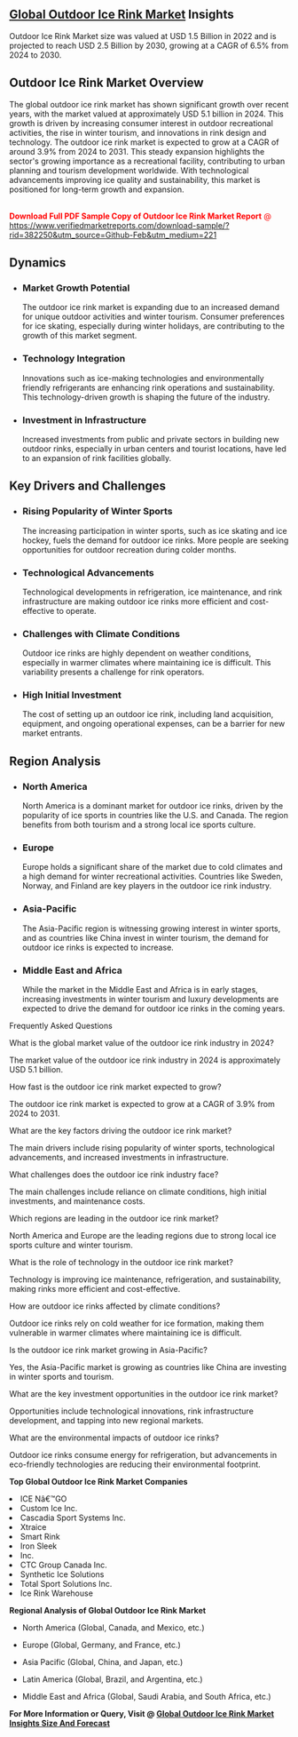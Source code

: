 <h2><a href="https://www.verifiedmarketreports.com/download-sample/?rid=382250&amp;utm_source=Github&amp;utm_medium=221" target="_blank">Global Outdoor Ice Rink Market</a> Insights</h2><p>Outdoor Ice Rink Market size was valued at USD 1.5 Billion in 2022 and is projected to reach USD 2.5 Billion by 2030, growing at a CAGR of 6.5% from 2024 to 2030.</p><p> <h2>Outdoor Ice Rink Market Overview</h2> <p>The global outdoor ice rink market has shown significant growth over recent years, with the market valued at approximately USD 5.1 billion in 2024. This growth is driven by increasing consumer interest in outdoor recreational activities, the rise in winter tourism, and innovations in rink design and technology. The outdoor ice rink market is expected to grow at a CAGR of around 3.9% from 2024 to 2031. This steady expansion highlights the sector's growing importance as a recreational facility, contributing to urban planning and tourism development worldwide. With technological advancements improving ice quality and sustainability, this market is positioned for long-term growth and expansion. <br><br><p><span class=""><span style="color: #ff0000;"><strong>Download Full PDF Sample Copy of Outdoor Ice Rink Market Report</strong> @ </span><a href="https://www.verifiedmarketreports.com/download-sample/?rid=382250&amp;utm_source=Github-Feb&amp;utm_medium=221" target="_blank">https://www.verifiedmarketreports.com/download-sample/?rid=382250&amp;utm_source=Github-Feb&amp;utm_medium=221</a></span></p></p> <h2>Dynamics</h2> <ul> <li><h3>Market Growth Potential</h3> The outdoor ice rink market is expanding due to an increased demand for unique outdoor activities and winter tourism. Consumer preferences for ice skating, especially during winter holidays, are contributing to the growth of this market segment.</li> <li><h3>Technology Integration</h3> Innovations such as ice-making technologies and environmentally friendly refrigerants are enhancing rink operations and sustainability. This technology-driven growth is shaping the future of the industry.</li> <li><h3>Investment in Infrastructure</h3> Increased investments from public and private sectors in building new outdoor rinks, especially in urban centers and tourist locations, have led to an expansion of rink facilities globally.</li> </ul> <h2>Key Drivers and Challenges</h2> <ul> <li><h3>Rising Popularity of Winter Sports</h3> The increasing participation in winter sports, such as ice skating and ice hockey, fuels the demand for outdoor ice rinks. More people are seeking opportunities for outdoor recreation during colder months.</li> <li><h3>Technological Advancements</h3> Technological developments in refrigeration, ice maintenance, and rink infrastructure are making outdoor ice rinks more efficient and cost-effective to operate.</li> <li><h3>Challenges with Climate Conditions</h3> Outdoor ice rinks are highly dependent on weather conditions, especially in warmer climates where maintaining ice is difficult. This variability presents a challenge for rink operators.</li> <li><h3>High Initial Investment</h3> The cost of setting up an outdoor ice rink, including land acquisition, equipment, and ongoing operational expenses, can be a barrier for new market entrants.</li> </ul> <h2>Region Analysis</h2> <ul> <li><h3>North America</h3> North America is a dominant market for outdoor ice rinks, driven by the popularity of ice sports in countries like the U.S. and Canada. The region benefits from both tourism and a strong local ice sports culture.</li> <li><h3>Europe</h3> Europe holds a significant share of the market due to cold climates and a high demand for winter recreational activities. Countries like Sweden, Norway, and Finland are key players in the outdoor ice rink industry.</li> <li><h3>Asia-Pacific</h3> The Asia-Pacific region is witnessing growing interest in winter sports, and as countries like China invest in winter tourism, the demand for outdoor ice rinks is expected to increase.</li> <li><h3>Middle East and Africa</h3> While the market in the Middle East and Africa is in early stages, increasing investments in winter tourism and luxury developments are expected to drive the demand for outdoor ice rinks in the coming years.</li> </ul> <p>Frequently Asked Questions</p> <p>What is the global market value of the outdoor ice rink industry in 2024?</p> <p>The market value of the outdoor ice rink industry in 2024 is approximately USD 5.1 billion.</p> <p>How fast is the outdoor ice rink market expected to grow?</p> <p>The outdoor ice rink market is expected to grow at a CAGR of 3.9% from 2024 to 2031.</p> <p>What are the key factors driving the outdoor ice rink market?</p> <p>The main drivers include rising popularity of winter sports, technological advancements, and increased investments in infrastructure.</p> <p>What challenges does the outdoor ice rink industry face?</p> <p>The main challenges include reliance on climate conditions, high initial investments, and maintenance costs.</p> <p>Which regions are leading in the outdoor ice rink market?</p> <p>North America and Europe are the leading regions due to strong local ice sports culture and winter tourism.</p> <p>What is the role of technology in the outdoor ice rink market?</p> <p>Technology is improving ice maintenance, refrigeration, and sustainability, making rinks more efficient and cost-effective.</p> <p>How are outdoor ice rinks affected by climate conditions?</p> <p>Outdoor ice rinks rely on cold weather for ice formation, making them vulnerable in warmer climates where maintaining ice is difficult.</p> <p>Is the outdoor ice rink market growing in Asia-Pacific?</p> <p>Yes, the Asia-Pacific market is growing as countries like China are investing in winter sports and tourism.</p> <p>What are the key investment opportunities in the outdoor ice rink market?</p> <p>Opportunities include technological innovations, rink infrastructure development, and tapping into new regional markets.</p> <p>What are the environmental impacts of outdoor ice rinks?</p> <p>Outdoor ice rinks consume energy for refrigeration, but advancements in eco-friendly technologies are reducing their environmental footprint.</p> </p><p><strong>Top Global Outdoor Ice Rink Market Companies</strong></p><div data-test-id=""><p><li>ICE Nâ€™GO</li><li> Custom Ice Inc.</li><li> Cascadia Sport Systems Inc.</li><li> Xtraice</li><li> Smart Rink</li><li> Iron Sleek</li><li> Inc.</li><li> CTC Group Canada Inc.</li><li> Synthetic Ice Solutions</li><li> Total Sport Solutions Inc.</li><li> Ice Rink Warehouse</li></p><div><strong>Regional Analysis of&nbsp;Global Outdoor Ice Rink Market</strong></div><ul><li dir="ltr"><p dir="ltr">North America&nbsp;(Global, Canada, and Mexico, etc.)</p></li><li dir="ltr"><p dir="ltr">Europe (Global, Germany, and France, etc.)</p></li><li dir="ltr"><p dir="ltr">Asia Pacific&nbsp;(Global, China, and Japan, etc.)</p></li><li dir="ltr"><p dir="ltr">Latin America&nbsp;(Global, Brazil, and Argentina, etc.)</p></li><li dir="ltr">Middle East and Africa&nbsp;(Global, Saudi Arabia, and South Africa, etc.)</li></ul><p><strong>For More Information or Query, Visit @&nbsp;</strong><strong><a href="https://www.verifiedmarketreports.com/product/outdoor-ice-rink-market/?utm_source=Github&amp;utm_medium=221" target="_blank">Global Outdoor Ice Rink Market Insights Size And Forecast</a></strong></p></div>
